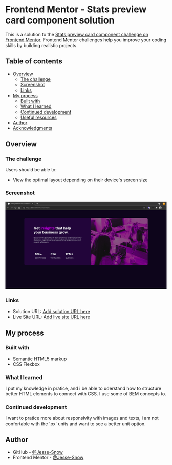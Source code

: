 # Frontend Mentor - Stats preview card component solution

This is a solution to the [Stats preview card component challenge on Frontend Mentor](https://www.frontendmentor.io/challenges/stats-preview-card-component-8JqbgoU62). Frontend Mentor challenges help you improve your coding skills by building realistic projects. 

## Table of contents

- [Overview](#overview)
  - [The challenge](#the-challenge)
  - [Screenshot](#screenshot)
  - [Links](#links)
- [My process](#my-process)
  - [Built with](#built-with)
  - [What I learned](#what-i-learned)
  - [Continued development](#continued-development)
  - [Useful resources](#useful-resources)
- [Author](#author)
- [Acknowledgments](#acknowledgments)

## Overview

### The challenge

Users should be able to:

- View the optimal layout depending on their device's screen size

### Screenshot

![](./screenshot.png)

### Links

- Solution URL: [Add solution URL here](https://your-solution-url.com)
- Live Site URL: [Add live site URL here](https://your-live-site-url.com)

## My process

### Built with

- Semantic HTML5 markup
- CSS Flexbox

### What I learned

I put my knowledge in pratice, and i be able to uderstand how to structure better HTML elements to connect with CSS. I use some of BEM concepts to.

### Continued development

I want to pratice more about responsivity with images and texts, i am not confortable with the 'px' units and want to see a better unit option.

## Author

- GitHub - [@Jesse-Snow](https://github.com/Jesse-Snow)
- Frontend Mentor - [@Jesse-Snow](https://www.frontendmentor.io/profile/Jesse-Snow)
